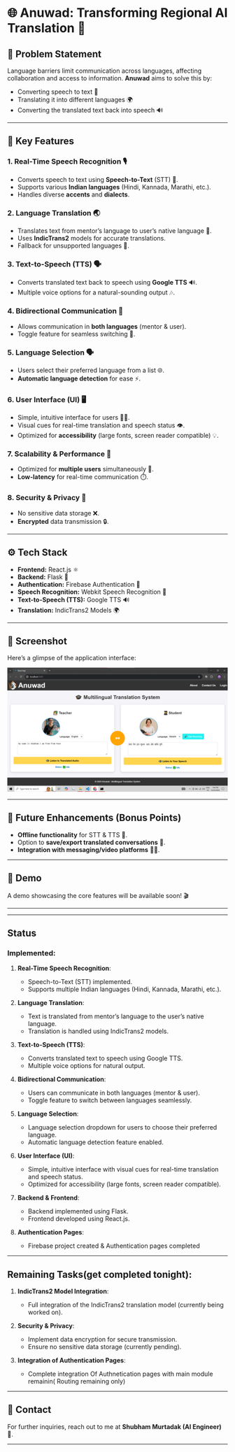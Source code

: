 # 🌐 **Anuwad: Transforming Regional AI Translation** 🤖

## 📝 **Problem Statement**
Language barriers limit communication across languages, affecting collaboration and access to information. **Anuwad** aims to solve this by:
- Converting speech to text 🎤
- Translating it into different languages 🌍
- Converting the translated text back into speech 🔊

---

## 🔑 **Key Features**

### 1. **Real-Time Speech Recognition** 🎙️
- Converts speech to text using **Speech-to-Text** (STT) 📝.
- Supports various **Indian languages** (Hindi, Kannada, Marathi, etc.).
- Handles diverse **accents** and **dialects**.

### 2. **Language Translation** 🌏
- Translates text from mentor’s language to user’s native language 🔄.
- Uses **IndicTrans2** models for accurate translations.
- Fallback for unsupported languages 🚧.

### 3. **Text-to-Speech (TTS)** 🗣️
- Converts translated text back to speech using **Google TTS** 🔊.
- Multiple voice options for a natural-sounding output 🎶.

### 4. **Bidirectional Communication** 🔁
- Allows communication in **both languages** (mentor & user).
- Toggle feature for seamless switching 🔄.

### 5. **Language Selection** 🗣️
- Users select their preferred language from a list 🌐.
- **Automatic language detection** for ease ⚡.

### 6. **User Interface (UI)** 🖥️
- Simple, intuitive interface for users 👨‍💻.
- Visual cues for real-time translation and speech status 👁️.
- Optimized for **accessibility** (large fonts, screen reader compatible) 💡.

### 7. **Scalability & Performance** 🚀
- Optimized for **multiple users** simultaneously 🌟.
- **Low-latency** for real-time communication ⏱️.

### 8. **Security & Privacy** 🔐
- No sensitive data storage ❌.
- **Encrypted** data transmission 🔒.

---

## ⚙️ **Tech Stack**

- **Frontend:** React.js ⚛️
- **Backend:** Flask 🐍
- **Authentication:** Firebase Authentication 🔑
- **Speech Recognition:** Webkit Speech Recognition 🎤
- **Text-to-Speech (TTS):** Google TTS 🔊
- **Translation:** IndicTrans2 Models 🌍

---

## 📸 **Screenshot**

Here’s a glimpse of the application interface:

![Screenshot](Screenshots/a.png)

---

## 🚀 **Future Enhancements (Bonus Points)**

- **Offline functionality** for STT & TTS 📴.
- Option to **save/export translated conversations** 💾.
- **Integration with messaging/video platforms** 📱💬.

---

## 🎥 **Demo**

A demo showcasing the core features will be available soon! 🎬

---


---

## **Status**

### **Implemented:**
1. **Real-Time Speech Recognition**:
   - Speech-to-Text (STT) implemented.
   - Supports multiple Indian languages (Hindi, Kannada, Marathi, etc.).

2. **Language Translation**:
   - Text is translated from mentor’s language to the user’s native language.
   - Translation is handled using IndicTrans2 models.

3. **Text-to-Speech (TTS)**:
   - Converts translated text to speech using Google TTS.
   - Multiple voice options for natural output.

4. **Bidirectional Communication**:
   - Users can communicate in both languages (mentor & user).
   - Toggle feature to switch between languages seamlessly.

5. **Language Selection**:
   - Language selection dropdown for users to choose their preferred language.
   - Automatic language detection feature enabled.

6. **User Interface (UI)**:
   - Simple, intuitive interface with visual cues for real-time translation and speech status.
   - Optimized for accessibility (large fonts, screen reader compatible).

7. **Backend & Frontend**:
   - Backend implemented using Flask.
   - Frontend developed using React.js.

8. **Authentication Pages**:
   - Firebase project created & Authentication pages completed 

---

## **Remaining Tasks(get completed tonight)**:
1. **IndicTrans2 Model Integration**:
   - Full integration of the IndicTrans2 translation model (currently being worked on).

2. **Security & Privacy**:
   - Implement data encryption for secure transmission.
   - Ensure no sensitive data storage (currently pending).

3. **Integration of Authentication Pages**:
   - Complete integration Of Authnetication pages with main module remainin( Routing remaining only) 

---



## 📧 **Contact**

For further inquiries, reach out to me at **Shubham Murtadak (AI Engineer)** 📩.

---
